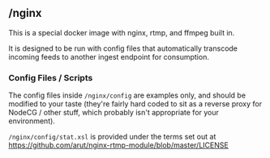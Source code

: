 ## /nginx

This is a special docker image with nginx, rtmp, and ffmpeg built in.

It is designed to be run with config files that automatically transcode incoming feeds to another ingest endpoint for consumption.

### Config Files / Scripts

The config files inside `/nginx/config` are examples only, and should be modified to your taste (they're fairly hard coded to sit as a reverse proxy for NodeCG / other stuff, which probably isn't appropriate for your environment).

`/nginx/config/stat.xsl` is provided under the terms set out at https://github.com/arut/nginx-rtmp-module/blob/master/LICENSE
